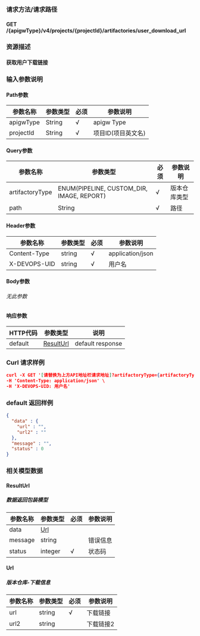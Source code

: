 ### 请求方法/请求路径
#### GET /{apigwType}/v4/projects/{projectId}/artifactories/user_download_url
### 资源描述
#### 获取用户下载链接
### 输入参数说明
#### Path参数

| 参数名称      | 参数类型   | 必须  | 参数说明        |
| --------- | ------ | --- | ----------- |
| apigwType | String | √   | apigw Type  |
| projectId | String | √   | 项目ID(项目英文名) |

#### Query参数

| 参数名称            | 参数类型                                      | 必须  | 参数说明   |
| --------------- | ----------------------------------------- | --- | ------ |
| artifactoryType | ENUM(PIPELINE, CUSTOM_DIR, IMAGE, REPORT) | √   | 版本仓库类型 |
| path            | String                                    | √   | 路径     |

#### Header参数

| 参数名称         | 参数类型   | 必须  | 参数说明             |
| ------------ | ------ | --- | ---------------- |
| Content-Type | string | √   | application/json |
| X-DEVOPS-UID | string | √   | 用户名              |

#### Body参数
###### 无此参数
#### 响应参数

| HTTP代码  | 参数类型                    | 说明               |
| ------- | ----------------------- | ---------------- |
| default | [ResultUrl](#ResultUrl) | default response |

### Curl 请求样例

```Json
curl -X GET '[请替换为上方API地址栏请求地址]?artifactoryType={artifactoryType}&path={path}' \
-H 'Content-Type: application/json' \
-H 'X-DEVOPS-UID: 用户名' 
```

### default 返回样例

```Json
{
  "data" : {
    "url" : "",
    "url2" : ""
  },
  "message" : "",
  "status" : 0
}
```

### 相关模型数据
#### ResultUrl
##### 数据返回包装模型

| 参数名称    | 参数类型        | 必须  | 参数说明 |
| ------- | ----------- | --- | ---- |
| data    | [Url](#Url) |     |      |
| message | string      |     | 错误信息 |
| status  | integer     | √   | 状态码  |

#### Url
##### 版本仓库-下载信息

| 参数名称 | 参数类型   | 必须  | 参数说明  |
| ---- | ------ | --- | ----- |
| url  | string | √   | 下载链接  |
| url2 | string |     | 下载链接2 |

 
